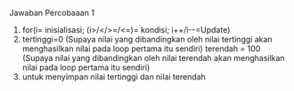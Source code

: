 Jawaban Percobaaan 1
1. for(i= inisialisasi; (i>/</>=/<=)= kondisi; i++/i--=Update)
2. tertinggi=0 (Supaya nilai yang dibandingkan oleh nilai tertinggi akan menghasilkan nilai pada loop pertama itu sendiri) terendah = 100 (Supaya nilai yang dibandingkan oleh nilai terendah akan menghasilkan nilai pada loop pertama itu sendiri)
3. untuk menyimpan nilai tertinggi dan nilai terendah